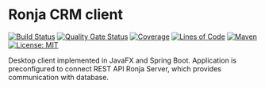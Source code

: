 # Ronja CRM client

[![Build Status](https://app.travis-ci.com/BranislavBeno/Ronja-CRM-Desktop-Client.svg?branch=master)](https://app.travis-ci.com/BranislavBeno/Ronja-CRM-Desktop-Client)
[![Quality Gate Status](https://sonarcloud.io/api/project_badges/measure?project=com.ronja.crm.ronjaclient%3Aronja-parent&metric=alert_status)](https://sonarcloud.io/dashboard?id=com.ronja.crm.ronjaclient%3Aronja-parent)
[![Coverage](https://sonarcloud.io/api/project_badges/measure?project=com.ronja.crm.ronjaclient%3Aronja-parent&metric=coverage)](https://sonarcloud.io/dashboard?id=com.ronja.crm.ronjaclient%3Aronja-parent)
[![Lines of Code](https://sonarcloud.io/api/project_badges/measure?project=com.ronja.crm.ronjaclient%3Aronja-parent&metric=ncloc)](https://sonarcloud.io/dashboard?id=com.ronja.crm.ronjaclient%3Aronja-parent)
[![Maven](https://img.shields.io/badge/maven-v3.8.2-blue)](https://img.shields.io/badge/maven-v3.8.2-blue)
[![License: MIT](https://img.shields.io/badge/License-MIT-blue.svg)](https://opensource.org/licenses/MIT)

Desktop client implemented in JavaFX and Spring Boot.
Application is preconfigured to connect REST API Ronja Server, which provides communication with database.

